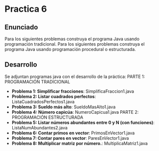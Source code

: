 # Practica 6
## Enunciado
Para los siguientes problemas construya el programa Java usando programación tradicional.
Para los siguientes problemas construya el programa Java usando programación procedural o estructurada. 
## Desarrollo
Se adjuntan programas java con el desarrollo de la práctica:
PARTE 1: PROGRAMACIÓN TRADICIONAL
* **Problema 1: Simplificar fracciones**:  SimplificaFraccion1.java
* **Problema 2: Listar cuadrados perfectos**:  ListaCuadradosPerfectos1.java
* **Problema 3: Sueldo más alto**:  SueldoMasAlto1.java
* **Problema 4: Número capicúa**:  NumeroCapicua1.java
PARTE 2: PROGRAMACIÓN ESTRUCTURADA
* **Problema 5: Listar números abundantes entre 0 y N (con funciones)**:  ListaNumAbundantes2.java
* **Problema 6: Contar primos en vector**:  PrimosEnVector1.java
* **Problema 7: Contar pares en vector**:  ParesEnVector1.java
* **Problema 8: Multiplicar matriz por número.**:  MultiplicaMatriz1.java